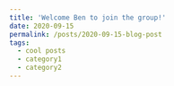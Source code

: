 ```yaml
---
title: 'Welcome Ben to join the group!'
date: 2020-09-15
permalink: /posts/2020-09-15-blog-post
tags:
  - cool posts
  - category1
  - category2
---
```

